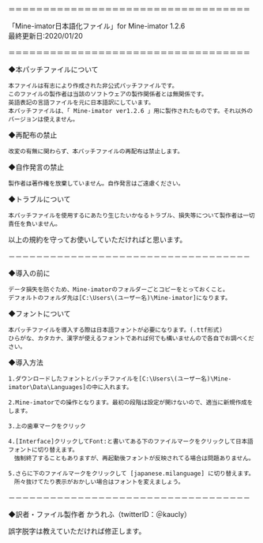 ＝＝＝＝＝＝＝＝＝＝＝＝＝＝＝＝＝＝＝＝＝＝＝＝＝＝＝＝＝＝＝＝＝＝＝

「Mine-imator日本語化ファイル」for Mine-imator 1.2.6  
最終更新日:2020/01/20

＝＝＝＝＝＝＝＝＝＝＝＝＝＝＝＝＝＝＝＝＝＝＝＝＝＝＝＝＝＝＝＝＝＝＝

◆本パッチファイルについて

	本ファイルは有志により作成された非公式パッチファイルです。
	このファイルの製作者は当該のソフトウェアの製作関係者とは無関係です。
	英語表記の言語ファイルを元に日本語訳にしています。
	本パッチファイルは、「 Mine-imator ver1.2.6 」用に製作されたものです。それ以外のバージョンは使えません。

◆再配布の禁止

	改変の有無に関わらず、本パッチファイルの再配布は禁止します。

◆自作発言の禁止

	製作者は著作権を放棄していません。自作発言はご遠慮ください。

◆トラブルについて

	本パッチファイルを使用するにあたり生じたいかなるトラブル、損失等について製作者は一切責任を負いません。

以上の規約を守ってお使いしていただければと思います。

－－－－－－－－－－－－－－－－－－－－－－－－－－－－－－－－－－－

◆導入の前に

	データ損失を防ぐため、Mine-imatorのフォルダーごとコピーをとっておくこと。
	デフォルトのフォルダ先は[C:\Users\(ユーザー名)\Mine-imator]になります。

◆フォントについて

	本パッチファイルを導入する際は日本語フォントが必要になります。(.ttf形式)
	ひらがな、カタカナ、漢字が使えるフォントであれば何でも構いませんので各自でお調べください。

◆導入方法

	1.ダウンロードしたフォントとバッチファイルを[C:\Users\(ユーザー名)\Mine-imator\Data\Languages]の中に入れます。

	2.Mine-imatorでの操作となります。最初の段階は設定が開けないので、適当に新規作成をします。
	
	3.上の歯車マークをクリック

	4.[Interface]クリックしてFont:と書いてある下のファイルマークをクリックして日本語フォントに切り替えます。
	　強制終了することもありますが、再起動後フォントが反映されてる場合は問題ありません。

	5.さらに下のファイルマークをクリックして [japanese.milanguage] に切り替えます。
	　所々抜けてたり表示がおかしい場合はフォントを変えましょう。

－－－－－－－－－－－－－－－－－－－－－－－－－－－－－－－－－－－

◆訳者・ファイル製作者
かうれふ（twitterID：＠kaucly）

誤字脱字は教えていただければ修正します。

